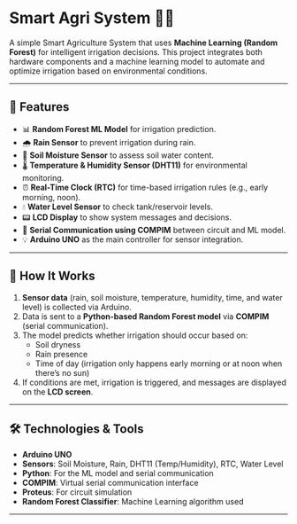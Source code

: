 # Smart Agri System 🌱🚿

A simple Smart Agriculture System that uses **Machine Learning (Random Forest)** for intelligent irrigation decisions. This project integrates both hardware components and a machine learning model to automate and optimize irrigation based on environmental conditions.

---

## 🌟 Features

- 📊 **Random Forest ML Model** for irrigation prediction.
- 🌧️ **Rain Sensor** to prevent irrigation during rain.
- 🌱 **Soil Moisture Sensor** to assess soil water content.
- 🌡️ **Temperature & Humidity Sensor (DHT11)** for environmental monitoring.
- ⏰ **Real-Time Clock (RTC)** for time-based irrigation rules (e.g., early morning, noon).
- 💧 **Water Level Sensor** to check tank/reservoir levels.
- 📟 **LCD Display** to show system messages and decisions.
- 🔄 **Serial Communication using COMPIM** between circuit and ML model.
- 💡 **Arduino UNO** as the main controller for sensor integration.

---

## 🧠 How It Works

1. **Sensor data** (rain, soil moisture, temperature, humidity, time, and water level) is collected via Arduino.
2. Data is sent to a **Python-based Random Forest model** via **COMPIM** (serial communication).
3. The model predicts whether irrigation should occur based on:
   - Soil dryness
   - Rain presence
   - Time of day (irrigation only happens early morning or at noon when there’s no sun)
4. If conditions are met, irrigation is triggered, and messages are displayed on the **LCD screen**.

---

## 🛠️ Technologies & Tools

- **Arduino UNO**
- **Sensors**: Soil Moisture, Rain, DHT11 (Temp/Humidity), RTC, Water Level
- **Python**: For the ML model and serial communication
- **COMPIM**: Virtual serial communication interface
- **Proteus**: For circuit simulation
- **Random Forest Classifier**: Machine Learning algorithm used

---


